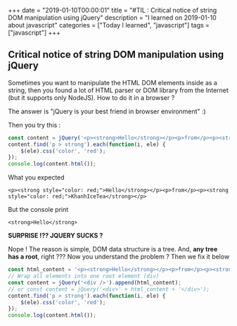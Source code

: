 +++
date = "2019-01-10T00:00:01"
title = "#TIL : Critical notice of string DOM manipulation using jQuery"
description = "I learned on 2019-01-10 about javascript"
categories = ["Today I learned", "javascript"]
tags = ["javascript"]
+++



## Critical notice of string DOM manipulation using jQuery

Sometimes you want to manipulate the HTML DOM elements inside as a string, then you found a lot of HTML parser or DOM library from the Internet (but it supports only NodeJS). How to do it in a browser ?

The answer is "jQuery is your best friend in browser environment" :)

Then you try this :

```js
const content = jQuery('<p><strong>Hello</strong></p><p>from</p><p><strong>KhanhIceTea</strong></p>');
content.find('p > strong').each(function(i, ele) {
    $(ele).css('color', 'red');
});
console.log(content.html());
```

What you expected

```
<p><strong style="color: red;">Hello</strong></p><p>from</p><p><strong style="color: red;">KhanhIceTea</strong></p>
```

But the console print

```
<strong>Hello</strong>
```

**SURPRISE !?? JQUERY SUCKS ?**

Nope ! The reason is simple, DOM data structure is a tree. And, **any tree has a root**, right ??? Now you understand the problem ? Then we fix it below

```js
const html_content = '<p><strong>Hello</strong></p><p>from</p><p><strong>KhanhIceTea</strong></p>';
// Wrap all elements into one root element (div)
const content = jQuery('<div />').append(html_content);
// or const content = jQuery('<div>' + html_content + '</div>');
content.find('p > strong').each(function(i, ele) {
    $(ele).css('color', 'red');
});
console.log(content.html());
```
